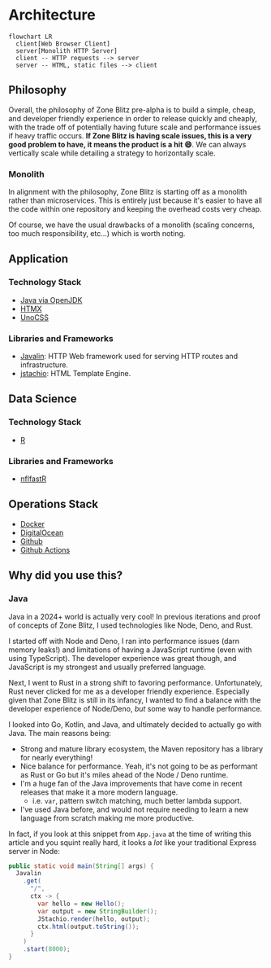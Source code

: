 # Architecture

```mermaid
flowchart LR
  client[Web Browser Client]
  server[Monolith HTTP Server]
  client -- HTTP requests --> server
  server -- HTML, static files --> client
```

## Philosophy

Overall, the philosophy of Zone Blitz pre-alpha is to build a simple, cheap, and developer
friendly experience in order to release quickly and cheaply, with the trade off of potentially
having future scale and performance issues if heavy traffic occurs. **If Zone Blitz is having
scale issues, this is a very good problem to have, it means the product is a hit 😄**. We can always
vertically scale while detailing a strategy to horizontally scale.

### Monolith

In alignment with the philosophy, Zone Blitz is starting off as a monolith rather than microservices. This
is entirely just because it's easier to have all the code within one repository and keeping the overhead costs
very cheap.

Of course, we have the usual drawbacks of a monolith (scaling concerns, too much responsibility, etc...) which is worth noting.

## Application

### Technology Stack

- [Java via OpenJDK](https://openjdk.org/)
- [HTMX](https://htmx.org/)
- [UnoCSS](https://unocss.dev/)

### Libraries and Frameworks

- [Javalin](https://javalin.io/): HTTP Web framework used for serving HTTP routes and infrastructure.
- [jstachio](https://github.com/jstachio/jstachio): HTML Template Engine.

## Data Science

### Technology Stack

- [R](https://www.r-project.org/about.html)

### Libraries and Frameworks

- [nflfastR](https://www.nflfastr.com/)

## Operations Stack

- [Docker](https://www.docker.com/)
- [DigitalOcean](https://www.digitalocean.com/)
- [Github](https://github.com/)
- [Github Actions](https://github.com/features/actions)

## Why did you use this?

### Java

Java in a 2024+ world is actually very cool! In previous iterations and proof of concepts of Zone Blitz, I used
technologies like Node, Deno, and Rust.

I started off with Node and Deno, I ran into performance issues (darn memory leaks!) and limitations of having
a JavaScript runtime (even with using TypeScript). The developer experience was great though, and JavaScript
is my strongest and usually preferred language.

Next, I went to Rust in a strong shift to favoring performance. Unfortunately, Rust never clicked for me as a
developer friendly experience. Especially given that Zone Blitz is still in its infancy, I wanted to find a balance
with the developer experience of Node/Deno, _but_ some way to handle performance.

I looked into Go, Kotlin, and Java, and ultimately decided to actually go with Java. The main reasons being:

- Strong and mature library ecosystem, the Maven repository has a library for nearly everything!
- Nice balance for performance. Yeah, it's not going to be as performant as Rust or Go but it's miles ahead of the Node / Deno runtime.
- I'm a huge fan of the Java improvements that have come in recent releases that make it a more modern language.
  - i.e. `var`, pattern switch matching, much better lambda support.
- I've used Java before, and would not require needing to learn a new language from scratch making me more productive.

In fact, if you look at this snippet from `App.java` at the time of writing this article and you squint really hard, it looks
a _lot_ like your traditional Express server in Node:

```java
public static void main(String[] args) {
  Javalin
    .get(
      "/",
      ctx -> {
        var hello = new Hello();
        var output = new StringBuilder();
        JStachio.render(hello, output);
        ctx.html(output.toString());
      }
    )
    .start(8000);
}

```
